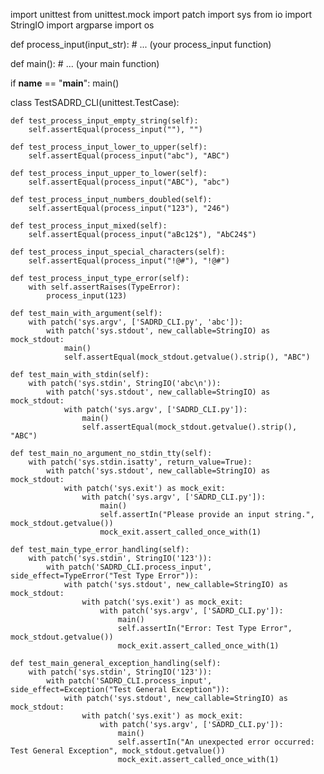 import unittest
from unittest.mock import patch
import sys
from io import StringIO
import argparse
import os

def process_input(input_str):
    # ... (your process_input function)

def main():
    # ... (your main function)

if __name__ == "__main__":
    main()

class TestSADRD_CLI(unittest.TestCase):

    def test_process_input_empty_string(self):
        self.assertEqual(process_input(""), "")

    def test_process_input_lower_to_upper(self):
        self.assertEqual(process_input("abc"), "ABC")

    def test_process_input_upper_to_lower(self):
        self.assertEqual(process_input("ABC"), "abc")

    def test_process_input_numbers_doubled(self):
        self.assertEqual(process_input("123"), "246")

    def test_process_input_mixed(self):
        self.assertEqual(process_input("aBc12$"), "AbC24$")

    def test_process_input_special_characters(self):
        self.assertEqual(process_input("!@#"), "!@#")

    def test_process_input_type_error(self):
        with self.assertRaises(TypeError):
            process_input(123)

    def test_main_with_argument(self):
        with patch('sys.argv', ['SADRD_CLI.py', 'abc']):
            with patch('sys.stdout', new_callable=StringIO) as mock_stdout:
                main()
                self.assertEqual(mock_stdout.getvalue().strip(), "ABC")

    def test_main_with_stdin(self):
        with patch('sys.stdin', StringIO('abc\n')):
            with patch('sys.stdout', new_callable=StringIO) as mock_stdout:
                with patch('sys.argv', ['SADRD_CLI.py']):
                    main()
                    self.assertEqual(mock_stdout.getvalue().strip(), "ABC")

    def test_main_no_argument_no_stdin_tty(self):
        with patch('sys.stdin.isatty', return_value=True):
            with patch('sys.stdout', new_callable=StringIO) as mock_stdout:
                with patch('sys.exit') as mock_exit:
                    with patch('sys.argv', ['SADRD_CLI.py']):
                        main()
                        self.assertIn("Please provide an input string.", mock_stdout.getvalue())
                        mock_exit.assert_called_once_with(1)

    def test_main_type_error_handling(self):
        with patch('sys.stdin', StringIO('123')):
            with patch('SADRD_CLI.process_input', side_effect=TypeError("Test Type Error")):
                with patch('sys.stdout', new_callable=StringIO) as mock_stdout:
                    with patch('sys.exit') as mock_exit:
                        with patch('sys.argv', ['SADRD_CLI.py']):
                            main()
                            self.assertIn("Error: Test Type Error", mock_stdout.getvalue())
                            mock_exit.assert_called_once_with(1)

    def test_main_general_exception_handling(self):
        with patch('sys.stdin', StringIO('123')):
            with patch('SADRD_CLI.process_input', side_effect=Exception("Test General Exception")):
                with patch('sys.stdout', new_callable=StringIO) as mock_stdout:
                    with patch('sys.exit') as mock_exit:
                        with patch('sys.argv', ['SADRD_CLI.py']):
                            main()
                            self.assertIn("An unexpected error occurred: Test General Exception", mock_stdout.getvalue())
                            mock_exit.assert_called_once_with(1)
